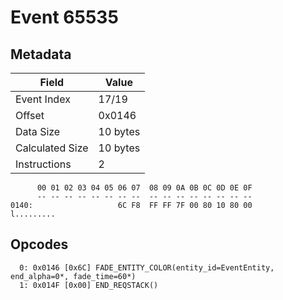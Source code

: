 # Event 65535

## Metadata

| Field           | Value    |
|-----------------|----------|
| Event Index     | 17/19    |
| Offset          | 0x0146   |
| Data Size       | 10 bytes |
| Calculated Size | 10 bytes |
| Instructions    | 2        |

```
      00 01 02 03 04 05 06 07  08 09 0A 0B 0C 0D 0E 0F
      -- -- -- -- -- -- -- --  -- -- -- -- -- -- -- --
0140:                   6C F8  FF FF 7F 00 80 10 80 00        l.........
```

## Opcodes

```
  0: 0x0146 [0x6C] FADE_ENTITY_COLOR(entity_id=EventEntity, end_alpha=0*, fade_time=60*)
  1: 0x014F [0x00] END_REQSTACK()
```
